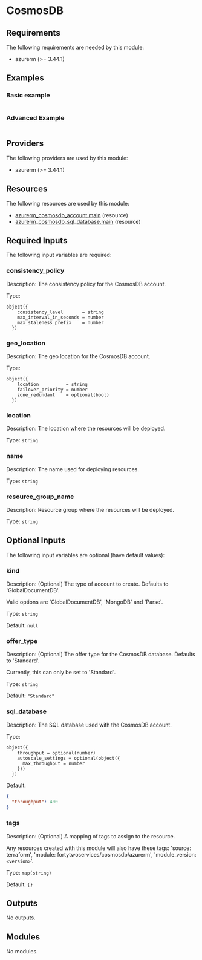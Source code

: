 <!-- BEGIN_TF_DOCS -->
# CosmosDB

<!-- markdownlint-disable MD033 -->
## Requirements

The following requirements are needed by this module:

- azurerm (>= 3.44.1)

## Examples

### Basic example

```hcl

```

### Advanced Example

```hcl

```

## Providers

The following providers are used by this module:

- azurerm (>= 3.44.1)

## Resources

The following resources are used by this module:

- [azurerm_cosmosdb_account.main](https://registry.terraform.io/providers/hashicorp/azurerm/latest/docs/resources/cosmosdb_account) (resource)
- [azurerm_cosmosdb_sql_database.main](https://registry.terraform.io/providers/hashicorp/azurerm/latest/docs/resources/cosmosdb_sql_database) (resource)

<!-- markdownlint-disable MD013 -->
## Required Inputs

The following input variables are required:

### consistency\_policy

Description: The consistency policy for the CosmosDB account.

Type:

```hcl
object({
    consistency_level       = string
    max_interval_in_seconds = number
    max_staleness_prefix    = number
  })
```

### geo\_location

Description: The geo location for the CosmosDB account.

Type:

```hcl
object({
    location          = string
    failover_priority = number
    zone_redundant    = optional(bool)
  })
```

### location

Description: The location where the resources will be deployed.

Type: `string`

### name

Description: The name used for deploying resources.

Type: `string`

### resource\_group\_name

Description: Resource group where the resources will be deployed.

Type: `string`

## Optional Inputs

The following input variables are optional (have default values):

### kind

Description:   (Optional) The type of account to create. Defaults to 'GlobalDocumentDB'.  

  Valid options are 'GlobalDocumentDB', 'MongoDB' and 'Parse'.

Type: `string`

Default: `null`

### offer\_type

Description:   (Optional) The offer type for the CosmosDB database. Defaults to 'Standard'.  

  Currently, this can only be set to 'Standard'.

Type: `string`

Default: `"Standard"`

### sql\_database

Description: The SQL database used with the CosmosDB account.

Type:

```hcl
object({
    throughput = optional(number)
    autoscale_settings = optional(object({
      max_throughput = number
    }))
  })
```

Default:

```json
{
  "throughput": 400
}
```

### tags

Description:   (Optional) A mapping of tags to assign to the resource.

  Any resources created with this module will also have these tags: 'source: terraform', 'module: fortytwoservices/cosmosdb/azurerm', 'module\_version: `<version>`'.

Type: `map(string)`

Default: `{}`

## Outputs

No outputs.


## Modules

No modules.

<!-- END_TF_DOCS -->
